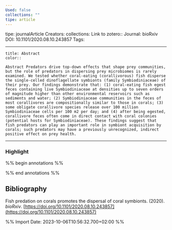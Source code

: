```yaml
---
Used: false
collections: ""
tipe: article
---
```

tipe: journalArticle
Creators: 
collections: 
Link to zotero:: 
Journal: bioRxiv
DOI: 10.1101/2020.08.10.243857
Tags: 

---
```ad-note
title: Abstract
color:: 

Abstract Predators drive top-down effects that shape prey communities, but the role of predators in dispersing prey microbiomes is rarely examined. We tested whether coral-eating (corallivorous) fish disperse the single-celled dinoflagellate symbionts (family Symbiodiniaceae) of their prey. Our findings demonstrate that: (1) coral-eating fish egest feces containing live Symbiodiniaceae at densities up to seven orders of magnitude higher than other environmental reservoirs such as sediments and water; (2) Symbiodiniaceae communities in the feces of most corallivores are compositionally similar to those in corals; (3) some obligate corallivore species release over 100 million Symbiodiniaceae cells per 100 m2 per day; and (4) after being egested, corallivore feces often come in direct contact with coral colonies (potential hosts for Symbiodiniaceae). These findings suggest that fish predators can play an important role in symbiont acquisition by corals; such predators may have a previously unrecognized, indirect positive effect on prey health.

```

---
### Highlight

%% begin annotations %%

%% end annotations %%

## Bibliography

Fish predation on corals promotes the dispersal of coral symbionts. (2020). _bioRxiv_. [https://doi.org/10.1101/2020.08.10.243857](https://doi.org/10.1101/2020.08.10.243857)

%% Import Date: 2023-10-06T10:56:32.700+02:00 %%
